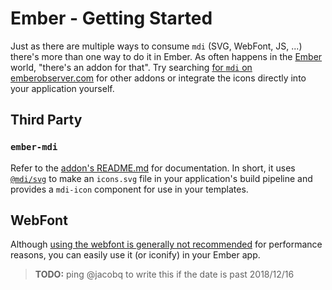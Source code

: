# Ember - Getting Started

Just as there are multiple ways to consume `mdi` (SVG, WebFont, JS, ...) there's more than one way to do it in Ember.
As often happens in the [Ember](https://emberjs.com/) world, "there's an addon for that". Try searching [for `mdi` on emberobserver.com](https://emberobserver.com/?query=mdi) for other addons or integrate the icons directly into your application yourself.

## Third Party

### `ember-mdi`

Refer to the [addon's README.md](https://github.com/kaermorchen/ember-mdi#getting-started) for documentation.
In short, it uses [`@mdi/svg`](https://github.com/Pictogrammers/MaterialDesign-SVG) to make an `icons.svg` file in your application's build pipeline and provides a `mdi-icon` component for use in your templates.

## WebFont

Although [using the webfont is generally not recommended](/guide/webfont-alternatives) for performance reasons, you can easily use it (or iconify) in your Ember app.

> **TODO:** ping @jacobq to write this if the date is past 2018/12/16
